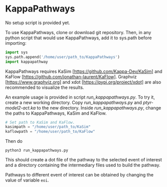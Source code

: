 # KappaPathways

No setup script is provided yet.

To use KappaPathways, clone or download git repository.
Then, in any python script that would use KappaPathways,
add it to sys.path before importing:

```python
import sys
sys.path.append('/home/user/path_to/KappaPathways')
import kappapathway
```

KappaPathways requires KaSim [https://github.com/Kappa-Dev/KaSim] and KaFlow [https://github.com/jonathan-laurent/KaFlow].
Graphviz [https://www.graphviz.org] and xdot [https://pypi.org/project/xdot] are also recommended to visualize the results.

An example usage is provided in script *run_kappapathways.py*.
To try it, create a new working directory.
Copy *run_kappapathways.py* and *ptyr-model2-act.ka* to the new directory.
Inside *run_kappapathways.py*, change the paths to KappaPathways, KaSim and KaFlow.

```python
# Set path to KaSim and KaFlow.
kasimpath = "/home/user/path_to/KaSim"
kaflowpath = "/home/user/path_to/KaFlow"
```

Then do

```
python3 run_kappapathways.py
```

This should create a dot file of the pathway to the selected event of interest
and a directory containing the intermediary files used to build the pathway.

Pathways to different event of interest can be obtained by changing the value of
variable `eoi`.


